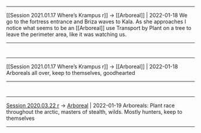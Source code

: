 

#
---

[[Session 2021.01.17 Where’s Krampus r]] -> [[Arboreal]] | 2022-01-18
We go to the fortress entrance and Briza waves to Kala. As she approaches I notice what seems to be an [[Arboreal]] use Transport by Plant on a tree to leave the perimeter area, like it was watching us.

---


#
---

[[Session 2021.01.17 Where’s Krampus r]] -> [[Arboreal]] | 2022-01-18
Arboreals all over, keep to themselves, goodhearted

---


#
---

[Session 2020.03.22 r](../sessions/notes_matteo_brianedit/Session%202020.03.22%20r.md) -> [Arboreal](Arboreal.md) | 2022-01-19
Arboreals: Plant race throughout the arctic, masters of stealth, wilds. Mostly hunters, keep to themselves

---
